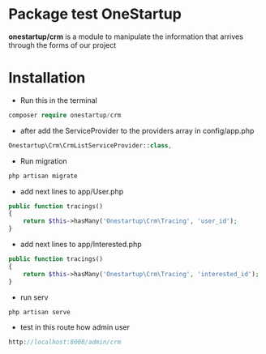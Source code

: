 # Package test OneStartup

  **onestartup/crm** is a module to manipulate the information that arrives through the forms of our project

# Installation

- Run this in the terminal
```php
composer require onestartup/crm
```
- after add the ServiceProvider to the providers array in config/app.php
```php
Onestartup\Crm\CrmListServiceProvider::class,
````
- Run migration
```php
php artisan migrate
```
- add next lines to app/User.php
```php
public function tracings()
{
    return $this->hasMany('Onestartup\Crm\Tracing', 'user_id');
}
```
- add next lines to app/Interested.php
```php
public function tracings()
{
    return $this->hasMany('Onestartup\Crm\Tracing', 'interested_id');
}
```
- run serv
```php
php artisan serve
```
- test in this route how admin user
```php
http://localhost:8000/admin/crm
```